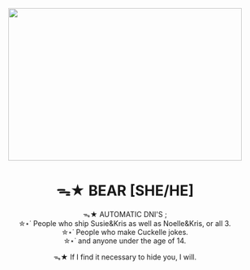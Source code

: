 
<p align="center">
  <img width="460" height="300" src="https://i.pinimg.com/736x/a7/cf/ad/a7cfad0f26c6804ca6253478fcdbf8ab.jpg">
</p>

<h1 align="center">ᯓ★ BEAR [SHE/HE]</h1>

<p align="center">
  ᯓ★ AUTOMATIC DNI'S ;<br/>
✮⋆˙ People who ship Susie&Kris as well as Noelle&Kris, or all 3.<br/>
    ✮⋆˙   People who make Cuckelle jokes.<br/>
        ✮⋆˙    and anyone under the age of 14.<br/>
				</p>

<p align="center">
ᯓ★ If I find it necessary to hide you, I will.
</p>
